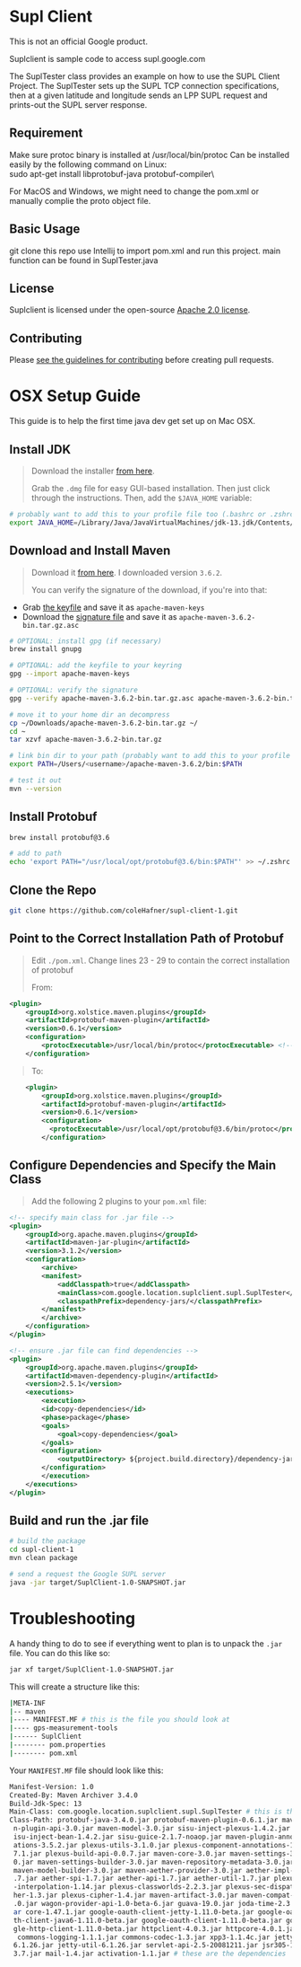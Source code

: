 # Supl Client

This is not an official Google product.

Suplclient is sample code to access supl.google.com

The SuplTester class provides an example on how to use the SUPL Client Project.
The SuplTester sets up the SUPL TCP connection specifications, then at a given latitude and 
longitude sends an LPP SUPL request and prints-out the SUPL server response. 

## Requirement
Make sure protoc binary is installed at /usr/local/bin/protoc
Can be installed easily by the following command on Linux:\
sudo apt-get install libprotobuf-java protobuf-compiler\

For MacOS and Windows, we might need to change the pom.xml or manually complie the proto object file.


## Basic Usage
git clone this repo
use Intellij to import pom.xml and run this project.
main function can be found in SuplTester.java

## License

Suplclient is licensed under the open-source [Apache 2.0 license](LICENSE).

## Contributing

Please [see the guidelines for contributing](CONTRIBUTING.md) before creating
pull requests.

# OSX Setup Guide
This guide is to help the first time java dev get set up on Mac OSX.

## Install JDK 
> Download the installer [from here](https://www.oracle.com/technetwork/java/javase/downloads/index.html). 
>
> Grab the `.dmg` file for easy GUI-based installation. Then just click through the instructions. Then, add the `$JAVA_HOME` variable:
```bash
# probably want to add this to your profile file too (.bashrc or .zshrc etc.)
export JAVA_HOME=/Library/Java/JavaVirtualMachines/jdk-13.jdk/Contents/Home
```

## Download and Install Maven
> Download it [from here](https://maven.apache.org/download.cgi). I downloaded version `3.6.2`.
> 
> You can verify the signature of the download, if you're into that: 
- Grab [the keyfile](https://www.apache.org/dist/maven/KEYS) and save it as `apache-maven-keys`
- Download the [signature file](https://www.apache.org/dist/maven/maven-3/3.6.2/binaries/apache-maven-3.6.2-bin.tar.gz.asc) and save it as `apache-maven-3.6.2-bin.tar.gz.asc`

```bash
# OPTIONAL: install gpg (if necessary)
brew install gnupg

# OPTIONAL: add the keyfile to your keyring
gpg --import apache-maven-keys

# OPTIONAL: verify the signature
gpg --verify apache-maven-3.6.2-bin.tar.gz.asc apache-maven-3.6.2-bin.tar.gz

# move it to your home dir an decompress
cp ~/Downloads/apache-maven-3.6.2-bin.tar.gz ~/
cd ~
tar xzvf apache-maven-3.6.2-bin.tar.gz

# link bin dir to your path (probably want to add this to your profile file too (.bashrc or .zshrc etc.)
export PATH=/Users/<username>/apache-maven-3.6.2/bin:$PATH 

# test it out
mvn --version
```

## Install Protobuf
```bash
brew install protobuf@3.6

# add to path
echo 'export PATH="/usr/local/opt/protobuf@3.6/bin:$PATH"' >> ~/.zshrc
```

## Clone the Repo
```bash
git clone https://github.com/coleHafner/supl-client-1.git
```

## Point to the Correct Installation Path of Protobuf
> Edit `./pom.xml`. Change lines 23 - 29 to contain the correct installation of protobuf
>
> From:
```xml
<plugin>
    <groupId>org.xolstice.maven.plugins</groupId>
    <artifactId>protobuf-maven-plugin</artifactId>
    <version>0.6.1</version>
    <configuration>
        <protocExecutable>/usr/local/bin/protoc</protocExecutable> <!-- change this line -->
    </configuration>
```

> To:
```xml
    <plugin>
        <groupId>org.xolstice.maven.plugins</groupId>
        <artifactId>protobuf-maven-plugin</artifactId>
        <version>0.6.1</version>
        <configuration>
          <protocExecutable>/usr/local/opt/protobuf@3.6/bin/protoc</protocExecutable> <!-- change this line -->
        </configuration>
```

## Configure Dependencies and Specify the Main Class
> Add the following 2 plugins to your `pom.xml` file:
```xml
<!-- specify main class for .jar file -->
<plugin>
    <groupId>org.apache.maven.plugins</groupId>
    <artifactId>maven-jar-plugin</artifactId>
    <version>3.1.2</version>
    <configuration>
        <archive>
        <manifest>
            <addClasspath>true</addClasspath>
            <mainClass>com.google.location.suplclient.supl.SuplTester</mainClass>
            <classpathPrefix>dependency-jars/</classpathPrefix>
        </manifest>
        </archive>
    </configuration>
</plugin>

<!-- ensure .jar file can find dependencies -->
<plugin>
    <groupId>org.apache.maven.plugins</groupId>
    <artifactId>maven-dependency-plugin</artifactId>
    <version>2.5.1</version>
    <executions>
        <execution>
        <id>copy-dependencies</id>
        <phase>package</phase>
        <goals>
            <goal>copy-dependencies</goal>
        </goals>
        <configuration>
            <outputDirectory> ${project.build.directory}/dependency-jars/</outputDirectory>
        </configuration>
        </execution>
    </executions>
</plugin>
```

## Build and run the .jar file
```bash
# build the package
cd supl-client-1
mvn clean package

# send a request the Google SUPL server
java -jar target/SuplClient-1.0-SNAPSHOT.jar
```

# Troubleshooting
A handy thing to do to see if everything went to plan is to unpack the `.jar` file. You can do this like so: 

```bash
jar xf target/SuplClient-1.0-SNAPSHOT.jar
```

This will create a structure like this:

```bash
|META-INF
|-- maven
|---- MANIFEST.MF # this is the file you should look at
|---- gps-measurement-tools
|------ SuplClient
|-------- pom.properties
|-------- pom.xml
```

Your `MANIFEST.MF` file should look like this:
```bash
Manifest-Version: 1.0
Created-By: Maven Archiver 3.4.0
Build-Jdk-Spec: 13
Main-Class: com.google.location.suplclient.supl.SuplTester # this is the main file
Class-Path: protobuf-java-3.4.0.jar protobuf-maven-plugin-0.6.1.jar mave
 n-plugin-api-3.0.jar maven-model-3.0.jar sisu-inject-plexus-1.4.2.jar s
 isu-inject-bean-1.4.2.jar sisu-guice-2.1.7-noaop.jar maven-plugin-annot
 ations-3.5.2.jar plexus-utils-3.1.0.jar plexus-component-annotations-1.
 7.1.jar plexus-build-api-0.0.7.jar maven-core-3.0.jar maven-settings-3.
 0.jar maven-settings-builder-3.0.jar maven-repository-metadata-3.0.jar 
 maven-model-builder-3.0.jar maven-aether-provider-3.0.jar aether-impl-1
 .7.jar aether-spi-1.7.jar aether-api-1.7.jar aether-util-1.7.jar plexus
 -interpolation-1.14.jar plexus-classworlds-2.2.3.jar plexus-sec-dispatc
 her-1.3.jar plexus-cipher-1.4.jar maven-artifact-3.0.jar maven-compat-3
 .0.jar wagon-provider-api-1.0-beta-6.jar guava-19.0.jar joda-time-2.3.j
 ar core-1.47.1.jar google-oauth-client-jetty-1.11.0-beta.jar google-oau
 th-client-java6-1.11.0-beta.jar google-oauth-client-1.11.0-beta.jar goo
 gle-http-client-1.11.0-beta.jar httpclient-4.0.3.jar httpcore-4.0.1.jar
  commons-logging-1.1.1.jar commons-codec-1.3.jar xpp3-1.1.4c.jar jetty-
 6.1.26.jar jetty-util-6.1.26.jar servlet-api-2.5-20081211.jar jsr305-1.
 3.7.jar mail-1.4.jar activation-1.1.jar # these are the dependencies

```
